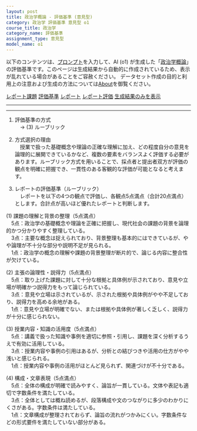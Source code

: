 ```yaml
---
layout: post
title: 政治学概論 - 評価基準 (意見型)
category: 政治学 評価基準 意見型 o1
course_title: 政治学
category_name: 評価基準
assignment_type: 意見型
model_name: o1
---
```


以下のコンテンツは、[プロンプト](https://github.com/takedatoshiyuki/synthetic_assignments/tree/main/generated/政治学/o1/prompt_評価基準-意見型.md)を入力して、AI (o1) が生成した「[政治学概論](/contents/政治学/)」の評価基準です。このページは生成結果から自動的に作成されているため、表示が乱れている場合があることをご容赦ください。
データセット作成の目的と利用上の注意および生成の方法については[About](/About)を御覧ください。

[レポート課題](../レポート課題-意見型)
[評価基準](../評価基準-意見型)
[レポート](../レポート-意見型)
[レポート評価](../レポート評価-意見型)
[生成結果のみを表示](https://github.com/takedatoshiyuki/synthetic_assignments/tree/main/generated/政治学/o1/評価基準-意見型.md)
  

***
***
  
1. 評価基準の方式  
　→ (3) ルーブリック

2. 方式選択の理由  
　授業で扱った基礎概念や理論の正確な理解に加え、どの程度自分の意見を論理的に展開できているかなど、複数の要素をバランスよく評価する必要があります。ルーブリック方式を用いることで、採点者と提出者双方が評価の観点を明確に把握でき、一貫性のある客観的な評価が可能となると考えます。

3. レポートの評価基準（ルーブリック）  
　レポートを以下の4つの観点で評価し、各観点5点満点（合計20点満点）とします。合計点が高いほど優れたレポートと判断します。

(1) 課題の理解と背景の整理（5点満点）  
　5点：政治学の基礎概念や理論を正確に把握し、現代社会の課題の背景を論理的かつ分かりやすく整理している。  
　3点：主要な概念は捉えられており、背景整理も基本的にはできているが、やや論理が不十分な部分や説明不足が見られる。  
　1点：政治学の概念の理解や課題の背景整理が断片的で、論じる内容に整合性が欠けている。

(2) 主張の論理性・説得力（5点満点）  
　5点：取り上げた課題に対して十分な根拠と具体例が示されており、意見や立場が明確かつ説得力をもって論じられている。  
　3点：意見や立場は示されているが、示された根拠や具体例がやや不足しており、説得力を高める余地がある。  
　1点：意見や立場が明確でない、または根拠や具体例が著しく乏しく、説得力が十分に感じられない。

(3) 授業内容・知識の活用度（5点満点）  
　5点：講義で扱った知識や事例を適切に参照・引用し、課題を深く分析するうえで有効に活用している。  
　3点：授業内容や事例の引用はあるが、分析との結びつきや活用の仕方がやや浅いと感じられる。  
　1点：授業内容や事例の活用がほとんど見られず、関連づけが不十分である。

(4) 構成・文章表現（5点満点）  
　5点：全体の構成が明確で読みやすく、論旨が一貫している。文体や表記も適切で字数条件を満たしている。  
　3点：全体としては概ね読めるが、段落構成や文のつながりに多少のわかりにくさがある。字数条件は満たしている。  
　1点：文章構成が整理されておらず、論旨の流れがつかみにくい。字数条件などの形式要件を満たしていない部分がある。

